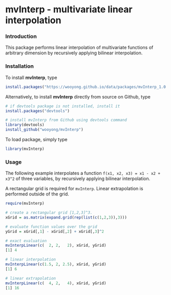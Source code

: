 # mvInterp - multivariate linear interpolation

### Introduction

This package performs linear interpolation of multivariate functions of arbitrary dimension by recursively applying bilinear interpolation.

### Installation

To install **mvInterp**, type

```r
install.packages("https://wooyong.github.io/data/packages/mvInterp_1.0.0.tar.gz", repos=NULL, type="source")
```

Alternatively, to install **mvInterp** directly from source on Github, type

```r
# if devtools package is not installed, install it
install.packages("devtools")

# install mvInterp from Github using devtools command
library(devtools)
install_github("wooyong/mvInterp")
```

To load package, simply type

```r
library(mvInterp)
```

### Usage

The following example interpolates a function `f(x1, x2, x3) = x1 - x2 + x3^2` of three variables, by recursively applying bilinear interpolation.

A rectangular grid is required for `mvInterp`. Linear extrapolation is performed outside of the grid.

```r
require(mvInterp)

# create a rectangular grid [1,2,3]^3.
xGrid = as.matrix(expand.grid(rep(list(c(1,2,3)),3)))

# evaluate function values over the grid
yGrid = xGrid[,1] - xGrid[,2] + xGrid[,3]^2

# exact evaluation
mvInterpLinear(c(  2, 2,   2), xGrid, yGrid)
[1] 4

# linear interpolation
mvInterpLinear(c(1.5, 2, 2.5), xGrid, yGrid)
[1] 6

# linear extrapolation
mvInterpLinear(c(  4, 2,   4), xGrid, yGrid)
[1] 16
```
